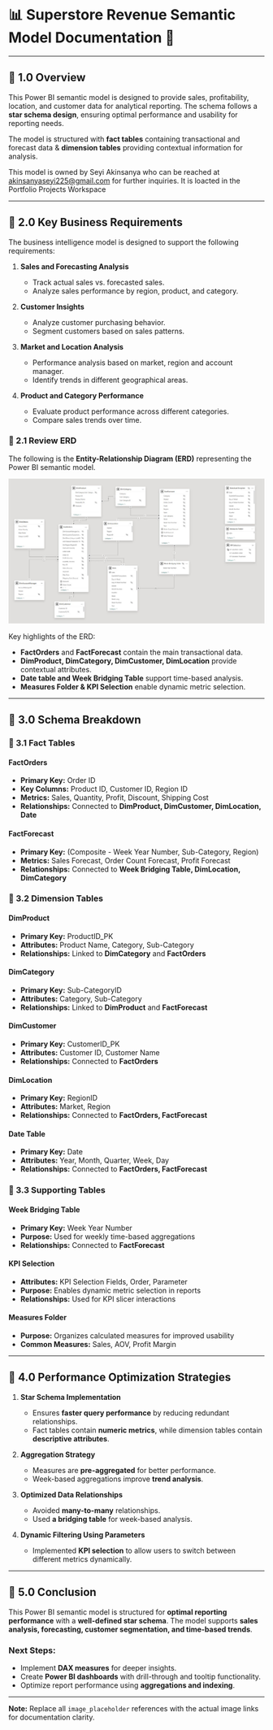 # :bar_chart: Superstore Revenue Semantic Model Documentation :notebook:

</details>

***

## :pushpin: 1.0 Overview

This Power BI semantic model is designed to provide sales, profitability, location, and customer data for analytical reporting. The schema follows a **star schema design**, ensuring optimal performance and usability for reporting needs.

The model is structured with **fact tables** containing transactional and forecast data & **dimension tables** providing contextual information for analysis.

This model is owned by Seyi Akinsanya who can be reached at akinsanyaseyi225@gmail.com for further inquiries. It is loacted in the Portfolio Projects Workspace

***

## :pushpin: 2.0 Key Business Requirements

The business intelligence model is designed to support the following requirements:

1. **Sales and Forecasting Analysis**
   - Track actual sales vs. forecasted sales.
   - Analyze sales performance by region, product, and category.

2. **Customer Insights**
   - Analyze customer purchasing behavior.
   - Segment customers based on sales patterns.

3. **Market and Location Analysis**
   - Performance analysis based on market, region and account manager.
   - Identify trends in different geographical areas.

4. **Product and Category Performance**
   - Evaluate product performance across different categories.
   - Compare sales trends over time.

### :triangular_flag_on_post: 2.1 Review ERD

The following is the **Entity-Relationship Diagram (ERD)** representing the Power BI semantic model.

![ERD Placeholder - Insert Image Link Here](Schema.jpg)

Key highlights of the ERD:
- **FactOrders** and **FactForecast** contain the main transactional data.
- **DimProduct, DimCategory, DimCustomer, DimLocation** provide contextual attributes.
- **Date table and Week Bridging Table** support time-based analysis.
- **Measures Folder & KPI Selection** enable dynamic metric selection.

***

## :pushpin: 3.0 Schema Breakdown

### :triangular_flag_on_post: 3.1 Fact Tables

#### **FactOrders**
- **Primary Key:** Order ID
- **Key Columns:** Product ID, Customer ID, Region ID
- **Metrics:** Sales, Quantity, Profit, Discount, Shipping Cost
- **Relationships:** Connected to **DimProduct, DimCustomer, DimLocation, Date**

#### **FactForecast**
- **Primary Key:** (Composite - Week Year Number, Sub-Category, Region)
- **Metrics:** Sales Forecast, Order Count Forecast, Profit Forecast
- **Relationships:** Connected to **Week Bridging Table, DimLocation, DimCategory**

### :triangular_flag_on_post: 3.2 Dimension Tables

#### **DimProduct**
- **Primary Key:** ProductID_PK
- **Attributes:** Product Name, Category, Sub-Category
- **Relationships:** Linked to **DimCategory** and **FactOrders**

#### **DimCategory**
- **Primary Key:** Sub-CategoryID
- **Attributes:** Category, Sub-Category
- **Relationships:** Linked to **DimProduct** and **FactForecast**

#### **DimCustomer**
- **Primary Key:** CustomerID_PK
- **Attributes:** Customer ID, Customer Name
- **Relationships:** Connected to **FactOrders**

#### **DimLocation**
- **Primary Key:** RegionID
- **Attributes:** Market, Region
- **Relationships:** Connected to **FactOrders, FactForecast**

#### **Date Table**
- **Primary Key:** Date
- **Attributes:** Year, Month, Quarter, Week, Day
- **Relationships:** Connected to **FactOrders, FactForecast**

### :triangular_flag_on_post: 3.3 Supporting Tables

#### **Week Bridging Table**
- **Primary Key:** Week Year Number
- **Purpose:** Used for weekly time-based aggregations
- **Relationships:** Connected to **FactForecast**

#### **KPI Selection**
- **Attributes:** KPI Selection Fields, Order, Parameter
- **Purpose:** Enables dynamic metric selection in reports
- **Relationships:** Used for KPI slicer interactions

#### **Measures Folder**
- **Purpose:** Organizes calculated measures for improved usability
- **Common Measures:** Sales, AOV, Profit Margin

***

## :pushpin: 4.0 Performance Optimization Strategies

1. **Star Schema Implementation**
   - Ensures **faster query performance** by reducing redundant relationships.
   - Fact tables contain **numeric metrics**, while dimension tables contain **descriptive attributes**.

2. **Aggregation Strategy**
   - Measures are **pre-aggregated** for better performance.
   - Week-based aggregations improve **trend analysis**.

3. **Optimized Data Relationships**
   - Avoided **many-to-many** relationships.
   - Used **a bridging table** for week-based analysis.

4. **Dynamic Filtering Using Parameters**
   - Implemented **KPI selection** to allow users to switch between different metrics dynamically.

***

## :pushpin: 5.0 Conclusion

This Power BI semantic model is structured for **optimal reporting performance** with a **well-defined star schema**. The model supports **sales analysis, forecasting, customer segmentation, and time-based trends**.

### Next Steps:
- Implement **DAX measures** for deeper insights.
- Create **Power BI dashboards** with drill-through and tooltip functionality.
- Optimize report performance using **aggregations and indexing**.

---

**Note:** Replace all `image_placeholder` references with the actual image links for documentation clarity.
